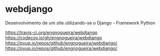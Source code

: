 # webdjango
Desenvolvimento de um site utilizando-se o Django - Framework Python 

https://travis-ci.org/engnogueira/webdjango
https://codecov.io/gh/engnogueira/webdjango
https://pyup.io/repos/github/engnogueira/webdjango/
https://pyup.io/repos/github/engnogueira/webdjango/
